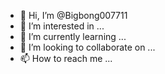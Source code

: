 - 👋 Hi, I’m @Bigbong007711
- 👀 I’m interested in ...
- 🌱 I’m currently learning ...
- 💞️ I’m looking to collaborate on ...
- 📫 How to reach me ...
<meta property="fb:pages" content="1938628976422775" />
<!---
Bigbong007711/Bigbong007711 is a ✨ special ✨ repository because its `README.md` (this file) appears on your GitHub profile.
You can click the Preview link to take a look at your changes.
--->

